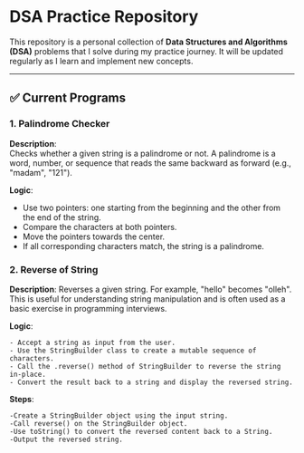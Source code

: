 # DSA Practice Repository

This repository is a personal collection of **Data Structures and Algorithms (DSA)** problems that I solve during my practice journey. It will be updated regularly as I learn and implement new concepts.

---

## ✅ Current Programs

### 1. Palindrome Checker

**Description**:  
Checks whether a given string is a palindrome or not. A palindrome is a word, number, or sequence that reads the same backward as forward (e.g., "madam", "121").

**Logic**:
- Use two pointers: one starting from the beginning and the other from the end of the string.
- Compare the characters at both pointers.
- Move the pointers towards the center.
- If all corresponding characters match, the string is a palindrome.

### 2. Reverse of String

**Description**:
Reverses a given string. For example, "hello" becomes "olleh". This is useful for understanding string manipulation and is often used as a basic exercise in programming interviews.

**Logic**:

    - Accept a string as input from the user.
    - Use the StringBuilder class to create a mutable sequence of characters.
    - Call the .reverse() method of StringBuilder to reverse the string in-place.
    - Convert the result back to a string and display the reversed string.

**Steps**:

    -Create a StringBuilder object using the input string.
    -Call reverse() on the StringBuilder object.
    -Use toString() to convert the reversed content back to a String.
    -Output the reversed string.